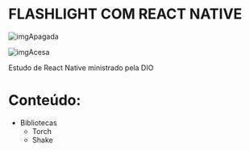 # FLASHLIGHT COM REACT NATIVE

![imgApagada](https://user-images.githubusercontent.com/86981163/176334412-469bb076-70f0-437f-b1e0-f18e98544017.jpeg)

![imgAcesa](https://user-images.githubusercontent.com/86981163/176334438-b9bb0313-b6c2-47b6-876c-e323fe86a650.jpeg)

Estudo de React Native ministrado pela DIO

# Conteúdo:
- Bibliotecas
  - Torch
  - Shake
